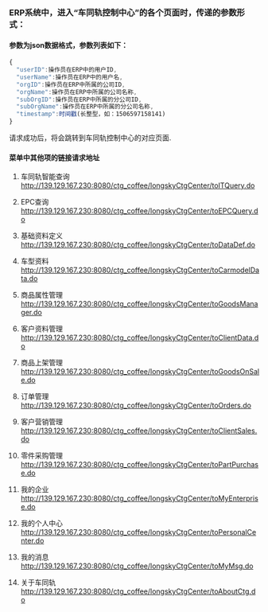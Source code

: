 ### ERP系统中，进入“车同轨控制中心”的各个页面时，传递的参数形式：

#### 参数为json数据格式，参数列表如下：
```javascript
{
  "userID":操作员在ERP中的用户ID,
  "userName":操作员在ERP中的用户名,
  "orgID":操作员在ERP中所属的公司ID,
  "orgName":操作员在ERP中所属的公司名称,
  "subOrgID":操作员在ERP中所属的分公司ID,
  "subOrgName":操作员在ERP中所属的分公司名称,
  "timestamp":时间戳(长整型，如：1506597158141)
}
```
请求成功后，将会跳转到车同轨控制中心的对应页面.
#### 菜单中其他项的链接请求地址
1. 车同轨智能查询
  http://139.129.167.230:8080/ctg_coffee/longskyCtgCenter/toITQuery.do
2. EPC查询
  http://139.129.167.230:8080/ctg_coffee/longskyCtgCenter/toEPCQuery.do
3. 基础资料定义
  http://139.129.167.230:8080/ctg_coffee/longskyCtgCenter/toDataDef.do
4. 车型资料
  http://139.129.167.230:8080/ctg_coffee/longskyCtgCenter/toCarmodelData.do

4. 商品属性管理
  http://139.129.167.230:8080/ctg_coffee/longskyCtgCenter/toGoodsManager.do

4. 客户资料管理
  http://139.129.167.230:8080/ctg_coffee/longskyCtgCenter/toClientData.do

4. 商品上架管理
  http://139.129.167.230:8080/ctg_coffee/longskyCtgCenter/toGoodsOnSale.do

4. 订单管理
  http://139.129.167.230:8080/ctg_coffee/longskyCtgCenter/toOrders.do

4. 客户营销管理
  http://139.129.167.230:8080/ctg_coffee/longskyCtgCenter/toClientSales.do

4. 零件采购管理
  http://139.129.167.230:8080/ctg_coffee/longskyCtgCenter/toPartPurchase.do

4. 我的企业
  http://139.129.167.230:8080/ctg_coffee/longskyCtgCenter/toMyEnterprise.do

4. 我的个人中心
  http://139.129.167.230:8080/ctg_coffee/longskyCtgCenter/toPersonalCenter.do

4. 我的消息
  http://139.129.167.230:8080/ctg_coffee/longskyCtgCenter/toMyMsg.do

4. 关于车同轨
  http://139.129.167.230:8080/ctg_coffee/longskyCtgCenter/toAboutCtg.do


  